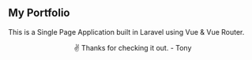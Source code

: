 
## My Portfolio

This is a Single Page Application built in Laravel using Vue & Vue Router.

<p align="center">✌️ Thanks for checking it out. - Tony</p>
